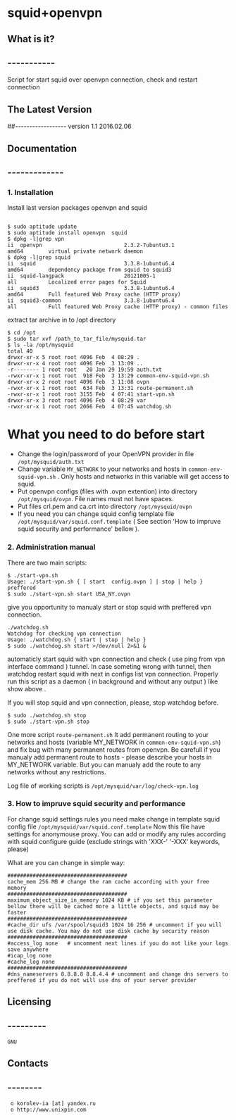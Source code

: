 #						squid+openvpn


##  What is it?
##  -----------
Script for start squid over openvpn connection, check and restart connection


##  The Latest Version
##------------------
	version 1.1 2016.02.06

##  Documentation
##  -------------


### 1. Installation

Install last version packages openvpn and squid
```

$ sudo aptitude update
$ sudo aptitude install openvpn  squid
$ dpkg -l|grep vpn
ii  openvpn                          2.3.2-7ubuntu3.1                 amd64        virtual private network daemon
$ dpkg -l|grep squid
ii  squid                            3.3.8-1ubuntu6.4                 amd64        dependency package from squid to squid3
ii  squid-langpack                   20121005-1                       all          Localized error pages for Squid
ii  squid3                           3.3.8-1ubuntu6.4                 amd64        Full featured Web Proxy cache (HTTP proxy)
ii  squid3-common                    3.3.8-1ubuntu6.4                 all          Full featured Web Proxy cache (HTTP proxy) - common files
```

extract tar archive in to /opt directory
```
$ cd /opt
$ sudo tar xvf /path_to_tar_file/mysquid.tar
$ ls -la /opt/mysquid
total 40
drwxr-xr-x 5 root root 4096 Feb  4 08:29 .
drwxr-xr-x 4 root root 4096 Feb  3 13:09 ..
-r-------- 1 root root   20 Jan 29 19:59 auth.txt
-rwxr-xr-x 1 root root  918 Feb  3 13:29 common-env-squid-vpn.sh
drwxr-xr-x 2 root root 4096 Feb  3 11:08 ovpn
-rwxr-xr-x 1 root root  634 Feb  3 13:31 route-permanent.sh
-rwxr-xr-x 1 root root 3155 Feb  4 07:41 start-vpn.sh
drwxr-xr-x 3 root root 4096 Feb  4 08:29 var
-rwxr-xr-x 1 root root 2066 Feb  4 07:45 watchdog.sh
```

# What you need to do before start
* Change the login/password of your OpenVPN provider in file `/opt/mysquid/auth.txt`
* Change variable `MY_NETWORK` to your networks and hosts in `common-env-squid-vpn.sh` . 
	Only hosts and networks in this variable will get access to squid.
* Put openvpn configs (files with .ovpn extention) into directory `/opt/mysquid/ovpn`. File names must not have spaces.
* Put files crl.pem and ca.crt into directory `/opt/mysquid/ovpn`	
* If you need you can change squid config template file `/opt/mysquid/var/squid.conf.template`
	( See section 'How to impruve squid security and performance' bellow ).


### 2. Administration manual

There are two main scripts:
```
$ ./start-vpn.sh
Usage: ./start-vpn.sh { [ start  config.ovpn ] | stop | help }
preffered 
$ sudo ./start-vpn.sh start USA_NY.ovpn 
``` 
give you opportunity to manualy start or stop squid with preffered vpn connection.


```
./watchdog.sh
Watchdog for checking vpn connection
Usage: ./watchdog.sh { start | stop | help }
$ sudo ./watchdog.sh start >/dev/null 2>&1 &
```
automaticly start squid with vpn connection and check ( use ping from vpn interface command ) tunnel. 
	In case someting wrong with tunnel, then watchdog restart squid with next in configs list vpn 
	connection.	Properly run this script as a daemon ( in background and without any output ) like 
	show above .

If you will stop squid and vpn connection, please, stop watchdog before.
```
$ sudo ./watchdog.sh stop
$ sudo ./start-vpn.sh stop
```

One more script `route-permanent.sh`
It add permanent routing to your networks and hosts (variable MY_NETWORK in `common-env-squid-vpn.sh`) and 
	fix bug with many permanent routes from openvpn. 
	Be carefull if you manualy add permanent route to hosts - please describe your hosts in MY_NETWORK 
	variable. But you can manualy add the route to any networks without any restrictions.

Log file of working scripts is `/opt/mysquid/var/log/check-vpn.log`



### 3. How to impruve squid security and performance

For change squid settings rules you need make change in template squid config file `/opt/mysquid/var/squid.conf.template`
	Now this file have settings for anonymouse proxy.
	You can add or modify any rules according with squid configure guide (exclude strings with 'XXX-' '-XXX' keywords, please)

What are you can change in simple way:
```
######################################
cache_mem 256 MB # change the ram cache according with your free memory
######################################
maximum_object_size_in_memory 1024 KB # if you set this parameter bellow there will be cached more a little objects, and squid may be faster
######################################
#cache_dir ufs /var/spool/squid3 1024 16 256 # uncomment if you will use disk cache. You may do not use disk cache by security reason
######################################
#access_log none   # uncomment next lines if you do not like your logs save anywhere
#icap_log none
#cache_log none
######################################
#dns_nameservers 8.8.8.8 8.8.4.4 # uncomment and change dns servers to preffered if you do not will use dns of your server provider
```


##  Licensing
##  ---------
	GNU

##  Contacts
##  --------

     o korolev-ia [at] yandex.ru
     o http://www.unixpin.com















	